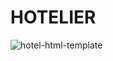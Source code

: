 # HOTELIER
![hotel-html-template](https://github.com/sajinprakas/HOTELIER/assets/93714378/e6b2a36f-1b0f-4fb9-8766-fcb516a9351a)
